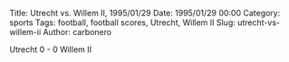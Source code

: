 Title: Utrecht vs. Willem II, 1995/01/29
Date: 1995/01/29 00:00
Category: sports
Tags: football, football scores, Utrecht, Willem II
Slug: utrecht-vs-willem-ii
Author: carbonero


Utrecht 0 - 0 Willem II
